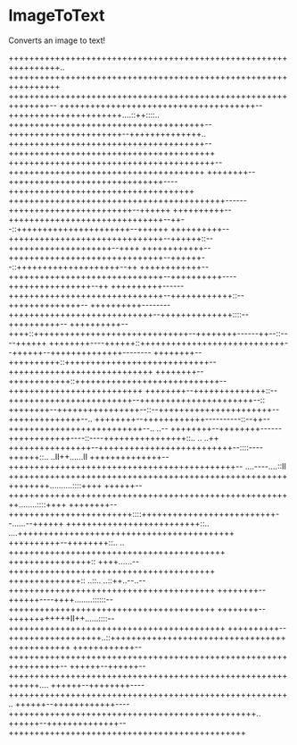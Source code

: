 # ImageToText
Converts an image to text!

++++++++++++++++++++++++++++++++++++++++++++++++++++++++++++++++..
++++++++++++++++++++++++++++++++++++++++++++++++++++++++++++++++
++++++++++++++++++++++++++++++++++++++++++++++++++++++++++++++--
++++++++++++++++++++++++++++++++++++++--++++++++++++++++++++++....::++::::..
++++++++++++++++++++++++++++++++++++++--++++++++++++++++++++++--++++++++++++++..
++++++++++++++++++++++++++++++++++++++--++++++++++++++++++++++++++++++++++++++++
++++++++++++++++++++++++++++++++++++++++--++++++++++++++++++++++++++++++++++++++
++++++++--++++++++++++++++++++++++++++++----++++++++++++++++++++++++++++++++++++
++++++++++++++++++++++++++++++++++++++++++------++++++++++++++++++++++++--++++++
++++++++++--++++++++++++++++++++++++++++++--++--::++++++++++++++++++++++--++++++
++++++++++--++++++++++++++++++++++++++++++--++++++::--++++++++++++++++++++--++++
++++++++++++--++++++++++++++++++++++++++++++--++++++--::++++++++++++++++++++--++
++++++++++++--++++++++++++++++++++++++++++++--++++++++++----++++++++++++++++--++
++++++++++------++++++++++++++++++++++++++++++--++++++++++++::--++++++++++++++--
++++++++++--------++++++++++++++++++++++++++++--++++++++++++++::::--++++++++++--
++++++++++--++++::++++++++++++++++++++++++++++++--++++++++------++--::----++++++
++++++++----++++++::++++++++++++++++++++++++++++--++++++--++++++++++++++--------
++++++++--++++++++++::++++++++++++++++++++++++++++--++++++++++++++++++++++++++++
++++++++--++++++++++++::++++++++++++++++++++++++++++--++++++++++++++++++++++++++
++++++++--++++++++++++++::--++++++++++++++++++++++++--++++++++++++++++++++++--::
++++++++--++++++++++++++++--::--++++++++++++++++++++++--++++++++++++++--..
++++++++--++++++++++++----------::--++--++++++++++++++++++++++++++--..      ..--
++++++++--++++++++------++++++++++++----::----++++++++++++++++::..  ..      ..++
++++++++++++++++--++++++++++++++++++++++++++--::::----++++++::..  ..II++......II
++++++++++++++--++++++++++++++++++++++++++++++++++++++++++++--  ....----....::II
++++++++++++++++++++++++++++++++++++++++++++++++++++++++++++++..........::::++++
++++++--++++++++++++++++++++++++++++++++++++++++++++++++++++++++........::::++++
++++++++--++++++++++++++++++++++++::::++++++++++++++++++++++++++--......--++++++
++++++++++++++++++++++++++::..    ....++++++++++++++++++++++++++++++++++++++++++
++++++++++--++++++++::..      ..      ++++++++++++++++++++++++++++++++++++++++++
++++++++++++++++::          ++++......--++++++++++++++++++++++++++++++++++++++++
++++++++++++++::  ..::..  ..::++..--..--++++++++++++++++++++++++++++++++++++++++
++++++++--++++++----++++........::::::--++++++++++++++++++++++++++++++++++++++++
++++++++--++++++++++++II++......::::--++++++++++++++++++++++++++++++++++++++++++
++++++++++--++++++++++++++++++..::++++++++++++++++++++++++++++++++++++++++++++++
++++++++++++--++++++++++++++++++++++++++++++++++++++++++++++++++++++++++++++++--
++++++--++++++--++++++++++++++++++++++++++++++++++++++++++++++++++++++++++++....
++++++--++++++++----++++++++++++++++++++++++++++++++++++++++++++++++++++++..
++++++--++++++++++++----++++++++++++++++++++++++++++++++++++++++++++++++..
++++++--++++++++++++++--++++++++++++++++++++++++++++++++++++++++++++++